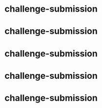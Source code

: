# challenge-submission
# challenge-submission
# challenge-submission
# challenge-submission
# challenge-submission
